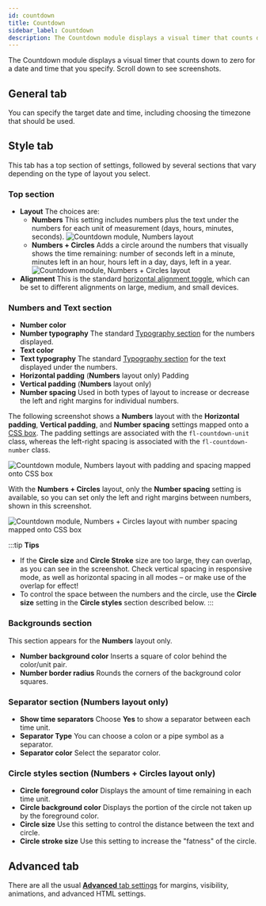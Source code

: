 ```yaml
---
id: countdown
title: Countdown
sidebar_label: Countdown
description: The Countdown module displays a visual timer that counts down to zero from a specified date and time.
---
```


The Countdown module displays a visual timer that counts down to zero for a date and time that you specify. Scroll down to see screenshots.

## General tab

You can specify the target date and time, including choosing the timezone that
should be used.

## Style tab

This tab has a top section of settings, followed by several sections that vary depending on the type of layout you select.

### Top section

- **Layout**
  The choices are:
  - **Numbers**
    This setting includes numbers plus the text under the numbers for each unit of measurement (days, hours, minutes, seconds).
    ![Countdown module, Numbers layout](/img/countdown-1.jpg)
  - **Numbers \+ Circles**
    Adds a circle around the numbers that visually shows the time remaining: number of seconds left in a minute, minutes left in an hour, hours left in a day, days, left in a year.
    ![Countdown module, Numbers + Circles layout](/img/countdown-2.png)
- **Alignment**
  This is the standard [horizontal alignment toggle](/beaver-builder/getting-started/bb-editor-basics/alignment.md), which can be set to different alignments on large, medium, and small devices.

### **Numbers and Text** section

- **Number color**
- **Number typography**
  The standard [Typography section](basics/typography.md) for the numbers displayed.
- **Text color**
- **Text typography**
  The standard [Typography section](basics/typography.md) for the text displayed under the numbers.
- **Horizontal padding** (**Numbers** layout only)
  Padding
- **Vertical padding** (**Numbers** layout only)
- **Number spacing**
  Used in both types of layout to increase or decrease the left and right margins for individual numbers.

The following screenshot shows a **Numbers** layout with the **Horizontal padding**, **Vertical padding**, and **Number spacing** settings mapped onto a [CSS box](/beaver-builder/layouts/advanced-tab/spacing.md). The padding settings are associated with the `fl-countdown-unit` class, whereas the left-right spacing is associated with the `fl-countdown-number` class.

![Countdown module, Numbers layout with padding and spacing mapped onto CSS box](/img/countdown-3.jpg)

With the **Numbers \+ Circles** layout, only the **Number spacing** setting is available, so you can set only the left and right margins between numbers, shown in this screenshot.

![Countdown module, Numbers + Circles layout with number spacing mapped onto CSS box](/img/countdown-4.jpg)

:::tip **Tips**

- If the **Circle size** and **Circle Stroke** size are too large, they can overlap, as you can see in the screenshot. Check vertical spacing in responsive mode, as well as horizontal spacing in all modes – or make use of the overlap for effect!
- To control the space between the numbers and the circle, use the **Circle size** setting in the **Circle styles** section described below.
  :::

### **Backgrounds** section

This section appears for the **Numbers** layout only.

- **Number background color**
  Inserts a square of color behind the color/unit pair.
- **Number border radius**
  Rounds the corners of the background color squares.

### **Separator** section (**Numbers** layout only)

- **Show time separators**
  Choose **Yes** to show a separator between each time unit.
- **Separator Type**
  You can choose a colon or a pipe symbol as a separator.
- **Separator color**
  Select the separator color.

### **Circle styles** section (**Numbers \+ Circles** layout only)

- **Circle foreground color**
  Displays the amount of time remaining in each time unit.
- **Circle background color**
  Displays the portion of the circle not taken up by the foreground color.
- **Circle size**
  Use this setting to control the distance between the text and circle.
- **Circle stroke size**
  Use this setting to increase the "fatness" of the circle.

## Advanced tab

There are all the usual [**Advanced** tab settings](/beaver-builder/layouts/advanced-tab/index.md) for margins, visibility, animations, and advanced HTML settings.
